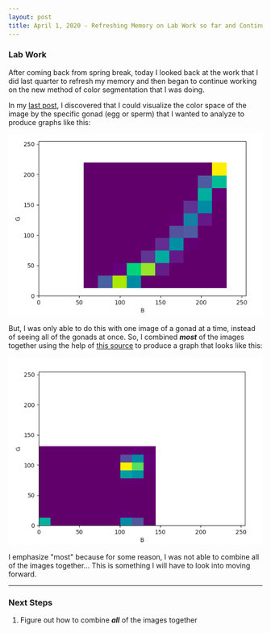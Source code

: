 ```yaml
---
layout: post
title: April 1, 2020 - Refreshing Memory on Lab Work so far and Continuing New Image Segmentation Method 
---
```


### Lab Work

After coming back from spring break, today I looked back at the work that I did last quarter to refresh my memory and then began to continue working on the new method of color segmentation that I was doing. 

In my [last post](https://h-ra.github.io/40-TryingNewColorSegmentationMethodPt4/), I discovered that I could visualize the color space of the image by the specific gonad (egg or sperm) that I wanted to analyze to produce graphs like this:

![color_plot1.png](https://github.com/H-Ra/h-ra.github.io/blob/master/images/color_plot1.png)

But, I was only able to do this with one image of a gonad at a time, instead of seeing all of the gonads at once. So, I combined __*most*__ of the images together using the help of [this source](https://stackoverflow.com/questions/47254294/how-to-concatenate-images-of-different-shapes-using-python-and-opencv) to produce a graph that looks like this:

![new_color_plot.png](https://github.com/H-Ra/h-ra.github.io/blob/master/images/new_color_plot.png?raw=true)

I emphasize "most" because for some reason, I was not able to combine all of the images together... This is something I will have to look into moving forward.

---

### Next Steps

1. Figure out how to combine __*all*__ of the images together